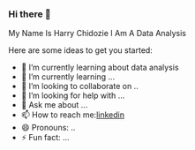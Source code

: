 ### Hi there 👋


My Name Is Harry Chidozie
I Am A Data Analysis

Here are some ideas to get you started:

- 🔭 I’m currently learning about data analysis
- 🌱 I’m currently learning ...
- 👯 I’m looking to collaborate on ..
- 🤔 I’m looking for help with ...
- 💬 Ask me about ...
- 📫 How to reach me:[linkedin](www.linkedin.com/in/harry-chidozie-a693b0261)
- 😄 Pronouns: ..
- ⚡ Fun fact: ...

